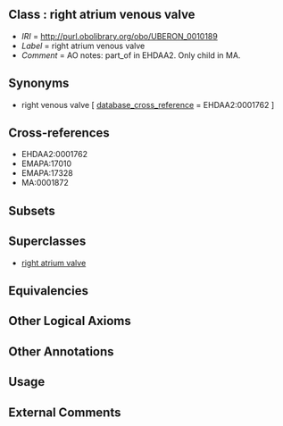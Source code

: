 
## Class : right atrium venous valve

 * *IRI* = http://purl.obolibrary.org/obo/UBERON_0010189
 * *Label* = right atrium venous valve
 * *Comment* = AO notes: part_of in EHDAA2. Only child in MA.

## Synonyms

 * right venous valve [ [database_cross_reference](../../ef/oboInOwl#hasDbXref.md) = EHDAA2:0001762 ]

## Cross-references

 * EHDAA2:0001762
 * EMAPA:17010
 * EMAPA:17328
 * MA:0001872

## Subsets


## Superclasses

 * [right atrium valve](../../UBERON/08/UBERON_0005208.md)

## Equivalencies


## Other Logical Axioms


## Other Annotations


## Usage


## External Comments

